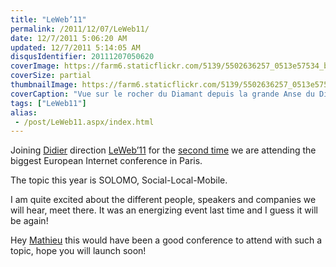 ```yaml
---
title: "LeWeb’11"
permalink: /2011/12/07/LeWeb11/
date: 12/7/2011 5:06:20 AM
updated: 12/7/2011 5:14:05 AM
disqusIdentifier: 20111207050620
coverImage: https://farm6.staticflickr.com/5139/5502636257_0513e57534_b.jpg
coverSize: partial
thumbnailImage: https://farm6.staticflickr.com/5139/5502636257_0513e57534_q.jpg
coverCaption: "Vue sur le rocher du Diamant depuis la grande Anse du Diamant, Le Diamant, Martinique"
tags: ["LeWeb11"]
alias:
 - /post/LeWeb11.aspx/index.html
---
```

<!--[![Vue sur le rocher du Diamant depuis la grande Anse du Diamant](http://farm6.staticflickr.com/5139/5502636257_0513e57534_m.jpg)](http://www.flickr.com/photos/laurentkempe/5502636257/ "Vue sur le rocher du Diamant depuis la grande Anse du Diamant by Laurent Kempé, on Flickr")-->
Joining [Didier](http://didierbeck.com/) direction [LeWeb’11](http://leweb.net/) for the [second time](http://www.laurentkempe.com/post/Le-Web-3-in-Paris.aspx) we are attending the biggest European Internet conference in Paris.

The topic this year is SOLOMO, Social-Local-Mobile.
<!-- more -->

I am quite excited about the different people, speakers and companies we will hear, meet there. It was an energizing event last time and I guess it will be again!

Hey [Mathieu](http://myaustraliantrip.blogspot.com/) this would have been a good conference to attend with such a topic, hope you will launch soon!
